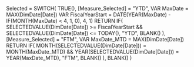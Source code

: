 Selected = 
SWITCH(
    TRUE(),
    [Measure_Selected] = "YTD", 
        VAR MaxDate = MAX(DimDate[Date])
        VAR FiscalYearStart = DATE(YEAR(MaxDate) - IF(MONTH(MaxDate) < 4, 1, 0), 4, 1)
        RETURN
            IF(
                SELECTEDVALUE(DimDate[Date]) >= FiscalYearStart && SELECTEDVALUE(DimDate[Date]) <= TODAY(),
                "YTD",
                BLANK()
            ),
    [Measure_Selected] = "FTM", 
        VAR MaxDate_MTD = MAX(DimDate[Date])
        RETURN
            IF(
                MONTH(SELECTEDVALUE(DimDate[Date])) = MONTH(MaxDate_MTD) && YEAR(SELECTEDVALUE(DimDate[Date])) = YEAR(MaxDate_MTD),
                "FTM",
                BLANK()
            ),
    BLANK()
)
